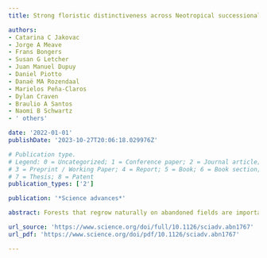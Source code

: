 ```yaml
---
title: Strong floristic distinctiveness across Neotropical successional forests

authors:
- Catarina C Jakovac
- Jorge A Meave
- Frans Bongers
- Susan G Letcher
- Juan Manuel Dupuy
- Daniel Piotto
- Danaë MA Rozendaal
- Marielos Peña-Claros
- Dylan Craven
- Braulio A Santos
- Naomi B Schwartz
- ' others'

date: '2022-01-01'
publishDate: '2023-10-27T20:06:18.029976Z'

# Publication type.
# Legend: 0 = Uncategorized; 1 = Conference paper; 2 = Journal article;
# 3 = Preprint / Working Paper; 4 = Report; 5 = Book; 6 = Book section;
# 7 = Thesis; 8 = Patent
publication_types: ['2']

publication: '*Science advances*'

abstract: Forests that regrow naturally on abandoned fields are important for restoring biodiversity and ecosystem services, but can they also preserve the distinct regional tree floras? Using the floristic composition of 1215 early successional forests (≤20 years) in 75 human-modified landscapes across the Neotropic realm, we identified 14 distinct floristic groups, with a between-group dissimilarity of 0.97. Floristic groups were associated with location, bioregions, soil pH, temperature seasonality, and water availability. Hence, there is large continental-scale variation in the species composition of early successional forests, which is mainly associated with biogeographic and environmental factors but not with human disturbance indicators. This floristic distinctiveness is partially driven by regionally restricted species belonging to widespread genera. Early secondary forests contribute therefore to restoring and conserving the distinctiveness of bioregions across the Neotropical realm, and forest restoration initiatives should use local species to assure that these distinct floras are maintained.

url_source: 'https://www.science.org/doi/full/10.1126/sciadv.abn1767'
url_pdf: 'https://www.science.org/doi/pdf/10.1126/sciadv.abn1767'

---
```

